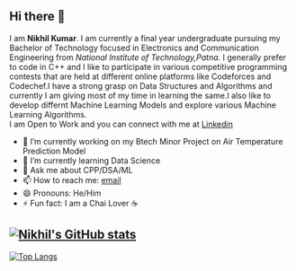 ## Hi there 👋

I am **Nikhil Kumar**. I am currently a final year undergraduate pursuing my Bachelor of Technology focused in Electronics and Communication Engineering from *National Institute of Technology,Patna.* I generally prefer to code in C++ and I like to participate in various competitive programming contests that are held at different online platforms like Codeforces and Codechef.I have a strong grasp on Data Structures and Algorithms and currently I am giving most of my time in learning the same.I also like to develop differnt Machine Learning Models and explore various Machine Learning Algorithms.
<br/>
I am Open to Work and you can connect with me at [Linkedin](https://www.linkedin.com/in/nikhil-kumar-97444a1a2/) 

- 🔭 I’m currently working on my Btech Minor Project on Air Temperature Prediction Model
- 🌱 I’m currently learning Data Science
- 💬 Ask me about CPP/DSA/ML
- 📫 How to reach me: [email](mailto:nkumar2998@gmail.com)
- 😄 Pronouns: He/Him
- ⚡ Fun fact: I am a Chai Lover :coffee: 

[![Nikhil's GitHub stats](https://github-readme-stats.vercel.app/api?username=nikhilkr29&theme=tokyonight)](https://github.com/anuraghazra/github-readme-stats)
---
[![Top Langs](https://github-readme-stats.vercel.app/api/top-langs/?username=nikhilkr29&theme=tokyonight)](https://github.com/anuraghazra/github-readme-stats)
